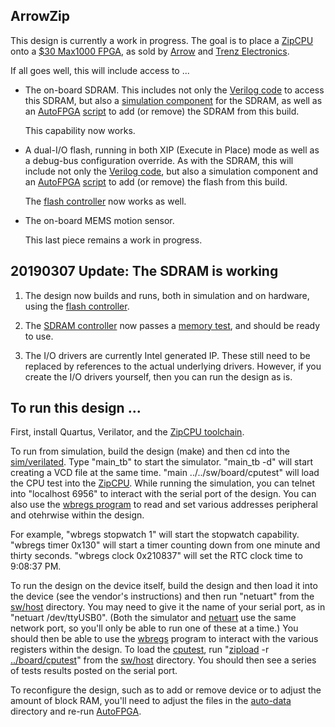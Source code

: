 ## ArrowZip

This design is currently a work in progress.  The goal is to place a
[ZipCPU](http://zipcpu.com/about/zipcpu.html) onto a
[$30 Max1000 FPGA](http://zipcpu.com/blog/2017/12/16/max1k.html),
as sold by [Arrow](https://www.arrow.com) and
[Trenz Electronics](https://www.trenz-electronic.de).

If all goes well, this will include access to ...

- The on-board SDRAM.  This includes not only the
  [Verilog code](rtl/arrowzip/wbsdram.v) to access this SDRAM, but also a
  [simulation component](sim/verilated/sdramsim.cpp) for the SDRAM, as well
  as an [AutoFPGA](https://github.com/ZipCPU/autofpga)
  [script](auto-data/sdram.txt)
  to add (or remove) the SDRAM from this build.

  This capability now works.

- A dual-I/O flash, running in both XIP (Execute in Place) mode as well as
  a debug-bus configuration override.  As with the SDRAM, this will include
  not only the [Verilog code](rtl/arrowzip/dualflexpress.v), but also a
  simulation component and an [AutoFPGA](https://github.com/ZipCPU/autofpga)
  [script](auto-data/flexpress.txt)
  to add (or remove) the flash from this build.

  The [flash controller](rtl/arrowzip/dualflexpress.v) now works as well.

- The on-board MEMS motion sensor.

  This last piece remains a work in progress.

## 20190307 Update: The SDRAM is working

1. The design now builds and runs, both in simulation and on hardware, using
   the [flash controller](rtl/arrowzip/dualflexpress.v).

2. The [SDRAM controller](rtl/arrowzip/wbsdram.v) now passes a [memory
   test](sw/board/memtest.c), and should be ready to use.

3. The I/O drivers are currently Intel generated IP.  These still need to
   be replaced by references to the actual underlying drivers.  However, if you
   create the I/O drivers yourself, then you can run the design as is.

## To run this design ...

First, install Quartus, Verilator, and the
[ZipCPU toolchain](https://zipcpu.com/zipcpu/2018/01/31/cpu-build.html).

To run from simulation, build the design (make) and then cd into
the [sim/verilated](sim/verilated/).  Type "main_tb" to start the simulator.
"main_tb -d" will start creating a VCD file at the same time.  "main ../../sw/board/cputest" will load the CPU test into the [ZipCPU](https://zipcpu.com/about/zipcpu.html).  While running the simulation, you can telnet into "localhost 6956" to interact with the serial port of the design.  You can also use the [wbregs program](sw/host/wbregs.cpp) to read and set various addresses peripheral and otehrwise within the design.

For example, "wbregs stopwatch 1" will start the stopwatch capability. "wbregs timer 0x130" will start a timer counting down from one minute and thirty seconds.  "wbregs clock 0x210837" will set the RTC clock time to 9:08:37 PM.

To run the design on the device itself, build the design and then load it into
the device (see the vendor's instructions) and then run "netuart" from the
[sw/host](sw/host) directory.  You may need to give it the name of your serial
port, as in "netuart /dev/ttyUSB0".  (Both the simulator and [netuart](sw/host/netuart.cpp) use the same network port, so you'll only be able to run one of these at a time.)  You should then be able to use the [wbregs](sw/host/wbregs.cpp) program to interact with the various registers within the design.  To load the [cputest](sw/board/cputest.c), run "[zipload](sw/host/zipload.c) -r [../board/cputest](sw/board/cputest.c)" from the [sw/host](sw/host) directory.  You should then see a series of tests results posted on the serial port.

To reconfigure the design, such as to add or remove device or to adjust the amount of block RAM, you'll need to adjust the files in the [auto-data](auto-data) directory and re-run [AutoFPGA](https://github.com/ZipCPU/autofpga).
